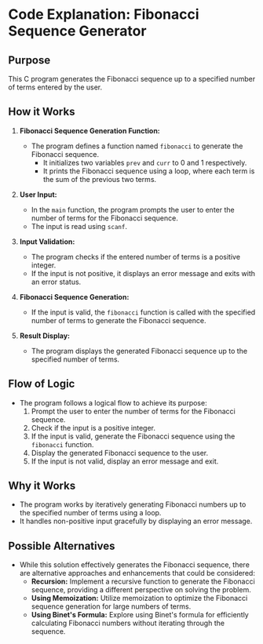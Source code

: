 # Code Explanation: Fibonacci Sequence Generator

## Purpose

This C program generates the Fibonacci sequence up to a specified number of terms entered by the user.

## How it Works

1. **Fibonacci Sequence Generation Function:**
   - The program defines a function named `fibonacci` to generate the Fibonacci sequence.
     - It initializes two variables `prev` and `curr` to 0 and 1 respectively.
     - It prints the Fibonacci sequence using a loop, where each term is the sum of the previous two terms.

2. **User Input:**
   - In the `main` function, the program prompts the user to enter the number of terms for the Fibonacci sequence.
   - The input is read using `scanf`.

3. **Input Validation:**
   - The program checks if the entered number of terms is a positive integer.
   - If the input is not positive, it displays an error message and exits with an error status.

4. **Fibonacci Sequence Generation:**
   - If the input is valid, the `fibonacci` function is called with the specified number of terms to generate the Fibonacci sequence.

5. **Result Display:**
   - The program displays the generated Fibonacci sequence up to the specified number of terms.

## Flow of Logic

- The program follows a logical flow to achieve its purpose:
  1. Prompt the user to enter the number of terms for the Fibonacci sequence.
  2. Check if the input is a positive integer.
  3. If the input is valid, generate the Fibonacci sequence using the `fibonacci` function.
  4. Display the generated Fibonacci sequence to the user.
  5. If the input is not valid, display an error message and exit.

## Why it Works

- The program works by iteratively generating Fibonacci numbers up to the specified number of terms using a loop.
- It handles non-positive input gracefully by displaying an error message.

## Possible Alternatives

- While this solution effectively generates the Fibonacci sequence, there are alternative approaches and enhancements that could be considered:
  - **Recursion:** Implement a recursive function to generate the Fibonacci sequence, providing a different perspective on solving the problem.
  - **Using Memoization:** Utilize memoization to optimize the Fibonacci sequence generation for large numbers of terms.
  - **Using Binet's Formula:** Explore using Binet's formula for efficiently calculating Fibonacci numbers without iterating through the sequence.
